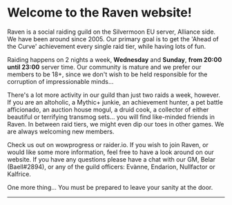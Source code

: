 ---
---

<h1 style="font-size:200%">Welcome to the Raven website!</h1>

Raven is a social raiding guild on the Silvermoon EU server, Alliance side. We have been around since 2005. Our primary goal is to get the 'Ahead of the Curve' achievement every single raid tier, while having lots of fun.

Raiding happens on 2 nights a week, **Wednesday** and **Sunday**, **from 20:00 until 23:00** server time. Our community is mature and we prefer our members to be 18+, since we don't wish to be held responsible for the corruption of impressionable minds...

There's a lot more activity in our guild than just two raids a week, however. If you are an altoholic, a Mythic+ junkie, an achievement hunter, a pet battle afficionado, an auction house mogul, a druid cook, a collector of either beautiful or terrifying transmog sets... you will find like-minded friends in Raven. In between raid tiers, we might even dip our toes in other games. We are always welcoming new members.

Check us out on wowprogress or raider.io. If you wish to join Raven, or would like some more information, feel free to have a look around on our website. If you have any questions please have a chat with our GM, Belar (Baell#2894), or any of the guild officers: Evànne, Endarion, Nullfactor or Kalfrice.

One more thing... You must be prepared to leave your sanity at the door.

***
